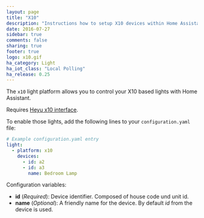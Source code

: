 ```yaml
---
layout: page
title: "X10"
description: "Instructions how to setup X10 devices within Home Assistant."
date: 2016-07-27
sidebar: true
comments: false
sharing: true
footer: true
logo: x10.gif
ha_category: Light
ha_iot_class: "Local Polling"
ha_release: 0.25
---
```


The `x10` light platform allows you to control your X10 based lights with Home Assistant.

Requires [Heyu x10 interface](http://www.heyu.org).

To enable those lights, add the following lines to your `configuration.yaml` file:

```yaml
# Example configuration.yaml entry
light:
  - platform: x10
    devices:
      - id: a2
      - id: a3
        name: Bedroom Lamp
```

Configuration variables:

- **id** (*Required*): Device identifier. Composed of house code und unit id.
- **name** (*Optional*): A friendly name for the device. By default *id* from the device is used.
